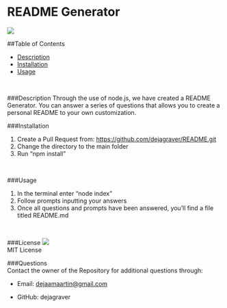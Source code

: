  
  <h1> README Generator </h1>

  <img src = "https://img.shields.io/badge/license-MIT License-brightgreen"><br />

  ##Table of Contents
  * [Description](###description)
  * [Installation](###installation)
  * [Usage](###usage)
  <br />

  ###Description
  Through the use of node.js, we have created a README Generator. You can answer a series of questions that allows you to create a personal
  README to your own customization. 
  <br />

  ###Installation
  1. Create a Pull Request from: https://github.com/dejagraver/README.git
  2. Change the directory to the main folder
  3. Run “npm install”  
  <br />

  ###Usage
  1. In the terminal enter “node index”
  2. Follow prompts inputting your answers
  3. Once all questions and prompts have been answered, you’ll find a file titled README.md
  <br />

  ###License
  <img src = "https://img.shields.io/badge/license-MIT License-brightgreen"><br />
  MIT License
  <br />

  ###Questions <br />
  Contact the owner of the Repository for additional questions through:

* Email: dejaamaartin@gmail.com

* GitHub: dejagraver